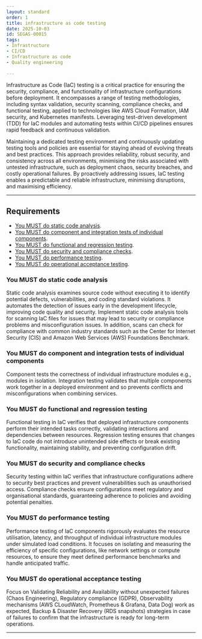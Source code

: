 ```yaml
---
layout: standard
order: 1
title: infrastructure as code testing
date: 2025-10-03
id: SEGAS-00015
tags:
- Infrastructure
- CI/CD
- Infrastructure as code
- Quality engineering
  
---
```


Infrastructure as Code (IaC) testing is a critical practice for ensuring the security, compliance, and functionality of infrastructure configurations before deployment. It encompasses a range of testing methodologies, including syntax validation, security scanning, compliance checks, and functional testing, applied to technologies like AWS Cloud Formation, IAM security, and Kubernetes manifests. Leveraging test-driven development (TDD) for IaC modules and automating tests within CI/CD pipelines ensures rapid feedback and continuous validation.

Maintaining a dedicated testing environment and continuously updating testing tools and policies are essential for staying ahead of evolving threats and best practices. This approach provides reliability, robust security, and consistency across all environments, minimising the risks associated with untested infrastructure, such as deployment chaos, security breaches, and costly operational failures. By proactively addressing issues, IaC testing enables a predictable and reliable infrastructure, minimising disruptions, and maximising efficiency.

---

## Requirements

- [You MUST do static code analysis](#You-MUST-do-static-code-analysis).
- [You MUST do component and integration tests of individual components](#You-MUST-do-component-and-integration-tests-of-individual-components).
- [You MUST do functional and regression testing](#You-MUST-do-functional-and-regression-testing).
- [You MUST do security and compliance checks](#You-MUST-do-security-and-compliance-checks).
- [You MUST do performance testing](#You-MUST-do-performance-testing).
- [You MUST do operational acceptance testing](#You-MUST-do-operational-acceptance-testing).

### You MUST do static code analysis

Static code analysis examines source code without executing it to identify potential defects, vulnerabilities, and coding standard violations. It automates the detection of issues early in the development lifecycle, improving code quality and security. Implement static code analysis tools for scanning IaC files for issues that may lead to security or compliance problems and misconfiguration issues. In addition, scans can check for compliance with common industry standards such as the Center for Internet Security (CIS) and Amazon Web Services (AWS) Foundations Benchmark.

### You MUST do component and integration tests of individual components 

Component tests the correctness of individual infrastructure modules e.g., modules in isolation. Integration testing validates that multiple components work together in a deployed environment and so prevents conflicts and misconfigurations when combining services.
 
### You MUST do functional and regression testing

Functional testing in IaC verifies that deployed infrastructure components perform their intended tasks correctly, validating interactions and dependencies between resources. Regression testing ensures that changes to IaC code do not introduce unintended side effects or break existing functionality, maintaining stability, and preventing configuration drift.

### You MUST do security and compliance checks

Security testing within IaC verifies that infrastructure configurations adhere to security best practices and prevent vulnerabilities such as unauthorised access. Compliance checks ensure configurations meet regulatory and organisational standards, guaranteeing adherence to policies and avoiding potential penalties.

### You MUST do performance testing

Performance testing of IaC components rigorously evaluates the resource utilisation, latency, and throughput of individual infrastructure modules under simulated load conditions. It focuses on isolating and measuring the efficiency of specific configurations, like network settings or compute resources, to ensure they meet defined performance benchmarks and handle anticipated traffic.

### You MUST do operational acceptance testing

Focus on Validating Reliability and Availability without unexpected failures (Chaos Engineering), Regulatory compliance (GDPR), Observability mechanisms (AWS CLoudWatch, Prometheus & Grafana, Data Dog) work as expected, Backup & Disaster Recovery (RDS snapshots) strategies in case of failures to confirm that the infrastructure is ready for long-term operations. 

---
